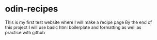 # odin-recipes
This is my first test website where I will make a recipe page
By the end of this project I will use basic html boilerplate and formatting as well as practice with github